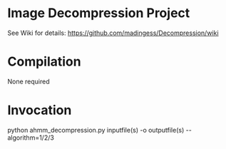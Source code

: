 # Image Decompression Project

See Wiki for details: https://github.com/madingess/Decompression/wiki



# Compilation

None required

# Invocation

python ahmm_decompression.py inputfile(s) -o outputfile(s) --algorithm=1/2/3
